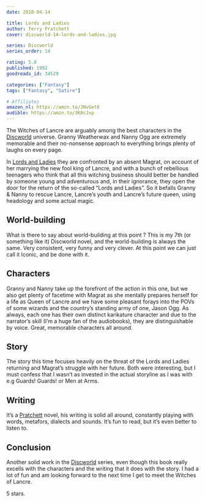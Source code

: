 ```yaml
---
date: 2018-04-14

title: Lords and Ladies
author: Terry Pratchett
cover: discworld-14-lords-and-ladies.jpg

series: Discworld
series_order: 14

rating: 5.0
published: 1992
goodreads_id: 34529

categories: ["Fantasy"]
tags: ["Fantasy", "Satire"]

# Affiliates
amazon_nl: https://amzn.to/3NvGet8
audible: https://amzn.to/3K0cJxp
---
```


The Witches of Lancre are arguably among the best characters in the [Discworld](../_series/discworld.md) universe. Granny Weatherwax and Nanny Ogg are extremely memorable and their no-nonsense approach to everything brings plenty of laughs on every page.

<!--more-->

In [Lords and Ladies]() they are confronted by an absent Magrat, on account of her marrying the new fool king of Lancre, and with a bunch of rebellious teenagers who think that all this witching business should better be handled by someone young and adventurous and, in their ignorance, they open the door for the return of the so-called “Lords and Ladies”. So it befalls Granny & Nanny to rescue Lancre, Lancre’s youth and Lancre’s future queen, using headology and some actual magic.

## World-building

What is there to say about world-building at this point ? This is my 7th (or something like it) Discworld novel, and the world-building is always the same. Very consistent, very funny and very clever. At this point we can just call it Iconic, and be done with it.

## Characters

Granny and Nanny take up the forefront of the action in this one, but we also get plenty of facetime with Magrat as she mentally prepares herself for a life as Queen of Lancre and we have some pleasant forays into the POVs of some wizards and the country’s standing army of one, Jason Ogg. As always, each one has their own distinct karikature character and due to the narrator’s skill (I’m a huge fan of the audiobooks), they are distinguishable by voice. Great, memorable characters all around.

## Story

The story this time focuses heavily on the threat of the Lords and Ladies returning and Magrat’s struggle with her future. Both were interesting, but I must confess that I wasn’t as invested in the actual storyline as I was with e.g Guards! Guards! or Men at Arms.

## Writing

It’s a [Pratchett](../_authors/terry-pratchett.md) novel, his writing is solid all around, constantly playing with words, metafors, dialects and sounds. It’s fun to read, but it’s even better to listen to.

## Conclusion

Another solid work in the [Discworld](../_series/discworld.md) series, even though this book really excells with the characters and the writing that it does with the story. I had a lot of fun and am looking forward to the next time I get to meet the Witches of Lancre.

5 stars.
